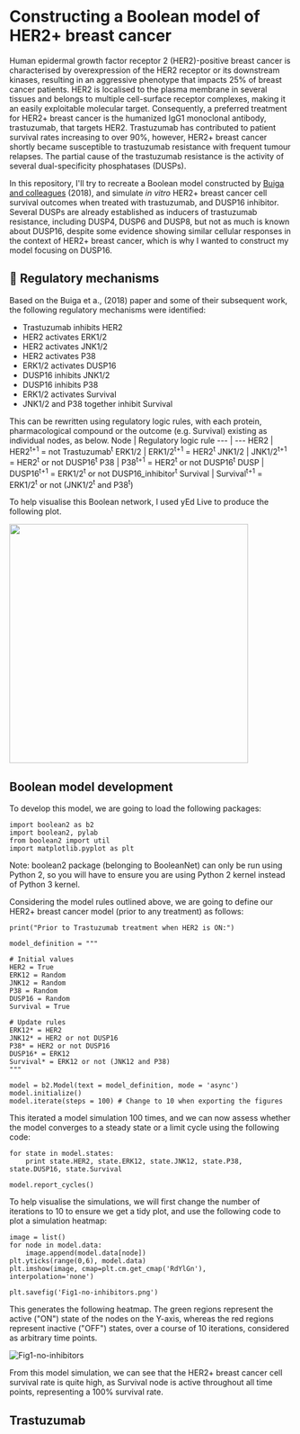 # Constructing a Boolean model of HER2+ breast cancer

Human epidermal growth factor receptor 2 (HER2)-positive breast cancer is characterised by overexpression of the HER2 receptor or its downstream kinases, resulting in an aggressive phenotype that impacts 25% of breast cancer patients. HER2 is localised to the plasma membrane in several tissues and belongs to multiple cell-surface receptor complexes, making it an easily exploitable molecular target. Consequently, a preferred treatment for HER2+ breast cancer is the humanized IgG1 monoclonal antibody, trastuzumab, that targets HER2. Trastuzumab has contributed to patient survival rates increasing to over 90%, however, HER2+ breast cancer shortly became susceptible to trastuzumab resistance with frequent tumour relapses. The partial cause of the trastuzumab resistance is the activity of several dual-specificity phosphatases (DUSPs). 

In this repository, I'll try to recreate a Boolean model constructed by [Buiga and colleagues](https://bmcsystbiol.biomedcentral.com/articles/10.1186/s12918-018-0534-5) (2018), and simulate *in vitro* HER2+ breast cancer cell survival outcomes when treated with trastuzumab, and DUSP16 inhibitor. Several DUSPs are already established as inducers of trastuzumab resistance, including DUSP4, DUSP6 and DUSP8, but not as much is known about DUSP16, despite some evidence showing similar cellular responses in the context of HER2+ breast cancer, which is why I wanted to construct my model focusing on DUSP16.

## 🧬 Regulatory mechanisms

Based on the Buiga et a., (2018) paper and some of their subsequent work, the following regulatory mechanisms were identified:
- Trastuzumab inhibits HER2
- HER2 activates ERK1/2
- HER2 activates JNK1/2
- HER2 activates P38
- ERK1/2 activates DUSP16
- DUSP16 inhibits JNK1/2
- DUSP16 inhibits P38
- ERK1/2 activates Survival
- JNK1/2 and P38 together inhibit Survival

This can be rewritten using regulatory logic rules, with each protein, pharmacological compound or the outcome (e.g. Survival) existing as individual nodes, as below. 
Node | Regulatory logic rule
--- | ---
HER2 | HER2<sup>t+1</sup> = not Trastuzumab<sup>t</sup>
ERK1/2 | ERK1/2<sup>t+1</sup> = HER2<sup>t</sup>
JNK1/2 | JNK1/2<sup>t+1</sup> = HER2<sup>t</sup> or not DUSP16<sup>t</sup>
P38 | P38<sup>t+1</sup> = HER2<sup>t</sup> or not DUSP16<sup>t</sup>
DUSP | DUSP16<sup>t+1</sup> = ERK1/2<sup>t</sup> or not DUSP16_inhibitor<sup>t</sup>
Survival | Survival<sup>t+1</sup> = ERK1/2<sup>t</sup> or not (JNK1/2<sup>t</sup> and P38<sup>t</sup>)

To help visualise this Boolean network, I used yEd Live to produce the following plot.<br/>

<img src="https://github.com/user-attachments/assets/370e36a9-1531-4f0c-b8e5-7c98e27ee8cc" width="425" />

## Boolean model development

To develop this model, we are going to load the following packages:
```
import boolean2 as b2
import boolean2, pylab
from boolean2 import util
import matplotlib.pyplot as plt
```

Note: boolean2 package (belonging to BooleanNet) can only be run using Python 2, so you will have to ensure you are using Python 2 kernel instead of Python 3 kernel. 

Considering the model rules outlined above, we are going to define our HER2+ breast cancer model (prior to any treatment) as follows:
```
print("Prior to Trastuzumab treatment when HER2 is ON:")

model_definition = """

# Initial values 
HER2 = True
ERK12 = Random
JNK12 = Random
P38 = Random
DUSP16 = Random
Survival = True

# Update rules
ERK12* = HER2
JNK12* = HER2 or not DUSP16
P38* = HER2 or not DUSP16
DUSP16* = ERK12
Survival* = ERK12 or not (JNK12 and P38)
"""

model = b2.Model(text = model_definition, mode = 'async')
model.initialize()
model.iterate(steps = 100) # Change to 10 when exporting the figures
```

This iterated a model simulation 100 times, and we can now assess whether the model converges to a steady state or a limit cycle using the following code:
```
for state in model.states:
    print state.HER2, state.ERK12, state.JNK12, state.P38, state.DUSP16, state.Survival
    
model.report_cycles()
```

To help visualise the simulations, we will first change the number of iterations to 10 to ensure we get a tidy plot, and use the following code to plot a simulation heatmap:
```
image = list()
for node in model.data:
    image.append(model.data[node])
plt.yticks(range(0,6), model.data)
plt.imshow(image, cmap=plt.cm.get_cmap('RdYlGn'), interpolation='none')

plt.savefig('Fig1-no-inhibitors.png')
```

This generates the following heatmap. The green regions represent the active ("ON") state of the nodes on the Y-axis, whereas the red regions represent inactive ("OFF") states, over a course of 10 iterations, considered as arbitrary time points.<br/>

![Fig1-no-inhibitors](https://github.com/user-attachments/assets/4d1d28e3-37d6-4668-9ab6-11590cf72740)

From this model simulation, we can see that the HER2+ breast cancer cell survival rate is quite high, as Survival node is active throughout all time points, representing a 100% survival rate. 

## Trastuzumab 



